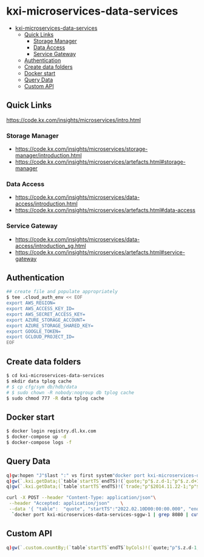 # kxi-microservices-data-services
- [kxi-microservices-data-services](#kxi-microservices-data-services)
  - [Quick Links](#quick-links)
    - [Storage Manager](#storage-manager)
    - [Data Access](#data-access)
    - [Service Gateway](#service-gateway)
  - [Authentication](#authentication)
  - [Create data folders](#create-data-folders)
  - [Docker start](#docker-start)
  - [Query Data](#query-data)
  - [Custom API](#custom-api)

## Quick Links

<https://code.kx.com/insights/microservices/intro.html>

### Storage Manager

* <https://code.kx.com/insights/microservices/storage-manager/introduction.html>
* <https://code.kx.com/insights/microservices/artefacts.html#storage-manager>

### Data Access

* <https://code.kx.com/insights/microservices/data-access/introduction.html>
* <https://code.kx.com/insights/microservices/artefacts.html#data-access>

### Service Gateway

* <https://code.kx.com/insights/microservices/data-access/introduction_sg.html>
* <https://code.kx.com/insights/microservices/artefacts.html#service-gateway>

## Authentication
```bash
## create file and populate appropriately
$ tee .cloud_auth_env << EOF
export AWS_REGION=
export AWS_ACCESS_KEY_ID=
export AWS_SECRET_ACCESS_KEY=
export AZURE_STORAGE_ACCOUNT=
export AZURE_STORAGE_SHARED_KEY=
export GOOGLE_TOKEN=
export GCLOUD_PROJECT_ID=
EOF
```

## Create data folders 
```bash
$ cd kxi-microservices-data-services
$ mkdir data tplog cache
# $ cp cfg/sym db/hdb/data
# $ sudo chown -R nobody:nogroup db tplog cache
$ sudo chmod 777 -R data tplog cache
```

## Docker start
```bash
$ docker login registry.dl.kx.com
$ docker-compose up -d
$ docker-compose logs -f 
```


## Query Data
```q
q)gw:hopen "J"$last ":" vs first system"docker port kxi-microservices-data-services_sggw_1"
q)gw(`.kxi.getData;(`table`startTS`endTS)!(`quote;"p"$.z.d-1;"p"$.z.d+1);`f;(0#`)!())
q)gw(`.kxi.getData;(`table`startTS`endTS)!(`trade;"p"$2014.11.22-1;"p"$2014.11.22+1);`f;(0#`)!())
```
```bash
curl -X POST --header "Content-Type: application/json"\
 --header "Accepted: application/json"    \
 --data '{ "table":  "quote", "startTS":"2022.02.10D00:00:00.000", "endTS":"2023.02.12D00:00:00.000"}'\
  `docker port kxi-microservices-data-services-sggw-1 | grep 8080 | cut -f3 -d " "`"/kxi/getData"
```

## Custom API
```q
q)gw(`.custom.countBy;(`table`startTS`endTS`byCols)!(`quote;"p"$.z.d-1;"p"$.z.d+1;`bidPrice);`f;(0#`)!())
```